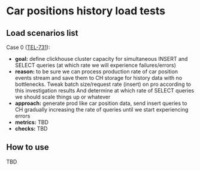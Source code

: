 
# Car positions history load tests

## Load scenarios list

 Case 0 ([TEL-731](https://belka-car.atlassian.net/browse/TEL-731)):

- **goal:** define clickhouse cluster capacity for simultaneous INSERT and SELECT queries
    (at which rate we will experience failures/errors)
- **reason:** to be sure we can process production rate of car position events stream
    and save them to CH storage for history data with no bottlenecks.
    Tweak batch size/request rate (insert) on pro according to this investigation results
    And determine at which rate of SELECT queries we should scale things up or whatever
- **approach:** generate prod like car position data, send insert queries to CH
    gradually increasing the rate of queries until we start experiencing errors
- **metrics:** TBD
- **checks:** TBD

## How to use

TBD
